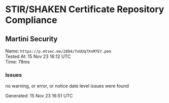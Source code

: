 # STIR/SHAKEN Certificate Repository Compliance

## Martini Security

Name: `https://p.mtsec.me/2884/foUUq7XnM7EY.pem`\
Tested At: 15 Nov 23 16:12 UTC\
Time: 78ms

### Issues

no warning, or error, or notice date level issues were found

Generated: 15 Nov 23 16:51 UTC